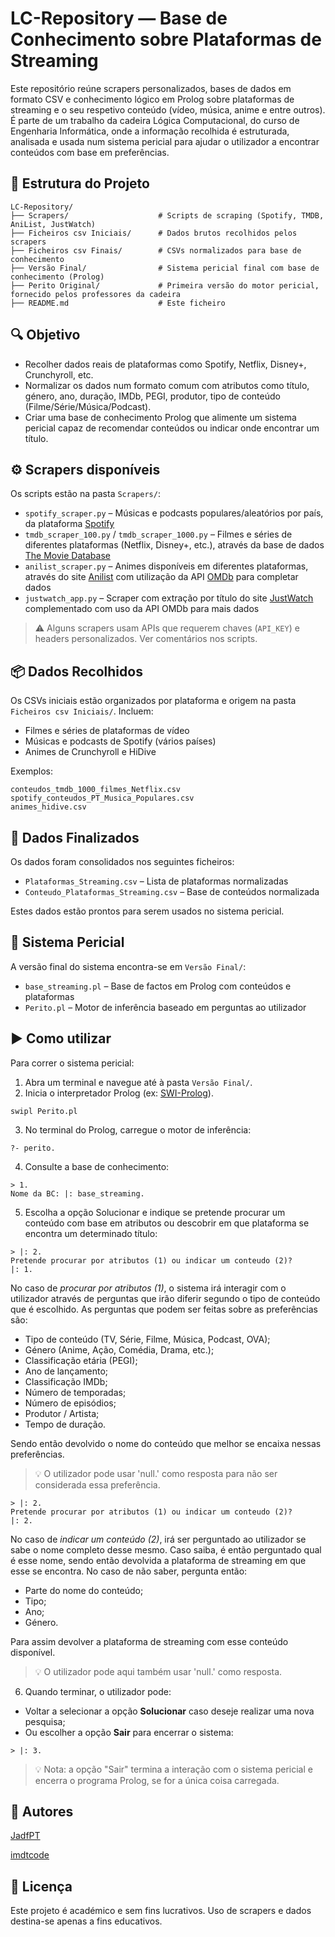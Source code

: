 # LC-Repository — Base de Conhecimento sobre Plataformas de Streaming

Este repositório reúne scrapers personalizados, bases de dados em formato CSV e conhecimento lógico em Prolog sobre plataformas de streaming e o seu respetivo conteúdo (vídeo, música, anime e entre outros). É parte de um trabalho da cadeira Lógica Computacional, do curso de Engenharia Informática, onde a informação recolhida é estruturada, analisada e usada num sistema pericial para ajudar o utilizador a encontrar conteúdos com base em preferências.

## 📁 Estrutura do Projeto

```
LC-Repository/
├── Scrapers/                    # Scripts de scraping (Spotify, TMDB, AniList, JustWatch)
├── Ficheiros csv Iniciais/      # Dados brutos recolhidos pelos scrapers
├── Ficheiros csv Finais/        # CSVs normalizados para base de conhecimento
├── Versão Final/                # Sistema pericial final com base de conhecimento (Prolog)
├── Perito Original/             # Primeira versão do motor pericial, fornecido pelos professores da cadeira
├── README.md                    # Este ficheiro
```

## 🔍 Objetivo

- Recolher dados reais de plataformas como Spotify, Netflix, Disney+, Crunchyroll, etc.
- Normalizar os dados num formato comum com atributos como título, género, ano, duração, IMDb, PEGI, produtor, tipo de conteúdo (Filme/Série/Música/Podcast).
- Criar uma base de conhecimento Prolog que alimente um sistema pericial capaz de recomendar conteúdos ou indicar onde encontrar um título.

## ⚙️ Scrapers disponíveis

Os scripts estão na pasta `Scrapers/`:

- `spotify_scraper.py` – Músicas e podcasts populares/aleatórios por país, da plataforma [Spotify](https://developer.spotify.com)
- `tmdb_scraper_100.py` / `tmdb_scraper_1000.py` – Filmes e séries de diferentes plataformas (Netflix, Disney+, etc.), através da base de dados [The Movie Database](https://www.themoviedb.org)
- `anilist_scraper.py` – Animes disponíveis em diferentes plataformas, através do site [Anilist](https://anilist.co/home) com utilização da API [OMDb](https://www.omdbapi.com) para completar dados
- `justwatch_app.py` – Scraper com extração por título do site [JustWatch](https://www.justwatch.com) complementado com uso da API OMDb para mais dados

> ⚠️ Alguns scrapers usam APIs que requerem chaves (`API_KEY`) e headers personalizados. Ver comentários nos scripts.

## 📦 Dados Recolhidos

Os CSVs iniciais estão organizados por plataforma e origem na pasta `Ficheiros csv Iniciais/`. Incluem:

- Filmes e séries de plataformas de vídeo
- Músicas e podcasts de Spotify (vários países)
- Animes de Crunchyroll e HiDive

Exemplos:
```
conteudos_tmdb_1000_filmes_Netflix.csv
spotify_conteudos_PT_Musica_Populares.csv
animes_hidive.csv
```

## 🔄 Dados Finalizados

Os dados foram consolidados nos seguintes ficheiros:

- `Plataformas_Streaming.csv` – Lista de plataformas normalizadas
- `Conteudo_Plataformas_Streaming.csv` – Base de conteúdos normalizada

Estes dados estão prontos para serem usados no sistema pericial.

## 🧠 Sistema Pericial

A versão final do sistema encontra-se em `Versão Final/`:

- `base_streaming.pl` – Base de factos em Prolog com conteúdos e plataformas
- `Perito.pl` – Motor de inferência baseado em perguntas ao utilizador

## ▶️ Como utilizar

Para correr o sistema pericial:

1. Abra um terminal e navegue até à pasta `Versão Final/`.
2. Inicia o interpretador Prolog (ex: [SWI-Prolog](https://www.swi-prolog.org/)).

```text
swipl Perito.pl
```

3. No terminal do Prolog, carregue o motor de inferência:

```text
?- perito.
```

4. Consulte a base de conhecimento:

```text
> 1.
Nome da BC: |: base_streaming.
```

5. Escolha a opção Solucionar e indique se pretende procurar um conteúdo com base em atributos ou descobrir em que plataforma se encontra um determinado título:

```text
> |: 2.
Pretende procurar por atributos (1) ou indicar um conteudo (2)?
|: 1. 
```

No caso de *procurar por atributos (1)*, o sistema irá interagir com o utilizador através de perguntas que irão diferir segundo o tipo de conteúdo que é escolhido. As perguntas que podem ser feitas sobre as preferências são:

- Tipo de conteúdo (TV, Série, Filme, Música, Podcast, OVA);
- Género (Anime, Ação, Comédia, Drama, etc.);
- Classificação etária (PEGI);
- Ano de lançamento;
- Classificação IMDb;
- Número de temporadas;
- Número de episódios;
- Produtor / Artista;
- Tempo de duração.

Sendo então devolvido o nome do conteúdo que melhor se encaixa nessas preferências. 

> 💡 O utilizador pode usar 'null.' como resposta para não ser considerada essa preferência.


```text
> |: 2.
Pretende procurar por atributos (1) ou indicar um conteudo (2)?
|: 2. 
```

No caso de *indicar um conteúdo (2)*, irá ser perguntado ao utilizador se sabe o nome completo desse mesmo. Caso saiba, é então perguntado qual é esse nome, sendo então devolvida a plataforma de streaming em que esse se encontra. No caso de não saber, pergunta então: 

- Parte do nome do conteúdo; 
- Tipo;
- Ano;
- Género. 

Para assim devolver a plataforma de streaming com esse conteúdo disponível.

> 💡 O utilizador pode aqui também usar 'null.' como resposta.

6. Quando terminar, o utilizador pode:

- Voltar a selecionar a opção **Solucionar** caso deseje realizar uma nova pesquisa;
- Ou escolher a opção **Sair** para encerrar o sistema:

```text
> |: 3.
```

> 💡 Nota: a opção "Sair" termina a interação com o sistema pericial e encerra o programa Prolog, se for a única coisa carregada.

## 🙋 Autores

[JadfPT](https://github.com/JadfPT)

[imdtcode](https://github.com/imdtcode)

## 📜 Licença

Este projeto é académico e sem fins lucrativos. Uso de scrapers e dados destina-se apenas a fins educativos.